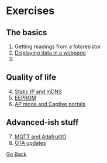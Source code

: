 # Exercises

## The basics
 1. Getting readings from a fotoresistor
 2. [Displaying data in a webpage](./ex2.md)
 3. [](./)

## Quality of life
 4. [Static IP and mDNS](./ex4.md)
 5. [EEPROM](./ex5.md)
 6. [AP mode and Captive portals](./ex6.md)

## Advanced-ish stuff
 7. [MQTT and AdafruitIO](./)
 8. [OTA updates](./)

[Go Back](./)

